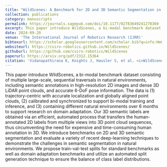 ```yaml
---
title: "WildScenes: A Benchmark for 2D and 3D Semantic Segmentation in Large-scale Natural Environments"
collection: publications
category: manuscripts
permalink: https://journals.sagepub.com/doi/10.1177/02783649241278369
excerpt: This paper introduce WildScenes, a bi-modal benchmark dataset consisting of multiple large-scale, sequential traversals in natural environments, including semantic annotations in high-resolution 2D images and dense 3D LiDAR point clouds, and accurate 6-DoF pose information. The data is (1) trajectory-centric with accurate localization and globally aligned point clouds, (2) calibrated and synchronized to support bi-modal training and inference, and (3) containing different natural environments over 6 months to support research on domain adaptation. Our 3D semantic labels are obtained via an efficient, automated process that transfers the human-annotated 2D labels from multiple views into 3D point cloud sequences, thus circumventing the need for expensive and time-consuming human annotation in 3D. We introduce benchmarks on 2D and 3D semantic segmentation and evaluate a variety of recent deep-learning techniques to demonstrate the challenges in semantic segmentation in natural environments. We propose train-val-test splits for standard benchmarks as well as domain adaptation benchmarks and utilize an automated split generation technique to ensure the balance of class label distributions.
date: 2024-09-20
venue: 'The International Journal of Robotics Research (IJRR)'
bibtexurl: https://scholar.googleusercontent.com/scholar.bib?q=info:Hm8hV6yYQpgJ:scholar.google.com/&output=citation&scisdr=CgIrYr3uEKrk9pmzufE:AAZF9b8AAAAAaFu1ofFEAt17EzfHPVe2FDTsT3U&scisig=AAZF9b8AAAAAaFu1obRKuGJYzbuW83doVgpkMl0&scisf=4&ct=citation&cd=-1&hl=en
websiteurl: https://csiro-robotics.github.io/WildScenes/
githuburl: https://github.com/csiro-robotics/WildScenes
paperurl: https://arxiv.org/pdf/2312.15364
citation: 'Vidanapathirana K, Knights J, Hausler S, et al. <i>WildScenes: A benchmark for 2D and 3D semantic segmentation in large-scale natural environments.</i> The International Journal of Robotics Research. 2024;44(4):532-549. doi:10.1177/02783649241278369'
---
```


This paper introduce WildScenes, a bi-modal benchmark dataset consisting of multiple large-scale, sequential traversals in natural environments, including semantic annotations in high-resolution 2D images and dense 3D LiDAR point clouds, and accurate 6-DoF pose information. The data is (1) trajectory-centric with accurate localization and globally aligned point clouds, (2) calibrated and synchronized to support bi-modal training and inference, and (3) containing different natural environments over 6 months to support research on domain adaptation. Our 3D semantic labels are obtained via an efficient, automated process that transfers the human-annotated 2D labels from multiple views into 3D point cloud sequences, thus circumventing the need for expensive and time-consuming human annotation in 3D. We introduce benchmarks on 2D and 3D semantic segmentation and evaluate a variety of recent deep-learning techniques to demonstrate the challenges in semantic segmentation in natural environments. We propose train-val-test splits for standard benchmarks as well as domain adaptation benchmarks and utilize an automated split generation technique to ensure the balance of class label distributions.